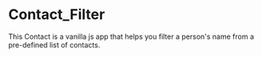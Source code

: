 # Contact_Filter
This Contact is a vanilla js app that helps you filter a person's name from a pre-defined list of contacts.
